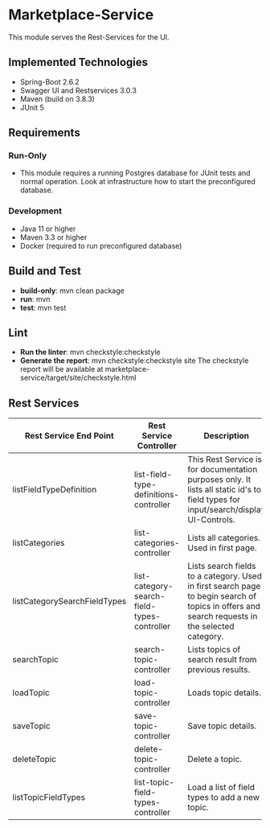# Marketplace-Service

This module serves the Rest-Services for the UI.

## Implemented Technologies
- Spring-Boot 2.6.2
- Swagger UI and Restservices 3.0.3
- Maven (build on 3.8.3)
- JUnit 5


## Requirements


### Run-Only

- This module requires a running Postgres database for JUnit tests and normal operation. Look at infrastructure how to start the preconfigured database.


### Development

- Java 11 or higher
- Maven 3.3 or higher
- Docker (required to run preconfigured database)


## Build and Test

- **build-only**: mvn clean package
- **run**: mvn
- **test**: mvn test

## Lint

- **Run the linter**: mvn checkstyle:checkstyle
- **Generate the report**: mvn checkstyle:checkstyle site
The checkstyle report will be available at marketplace-service/target/site/checkstyle.html

## Rest Services

| Rest Service End Point        | Rest Service Controller     | Description     |
| -----------                   | -----------                 | -----------     |
| listFieldTypeDefinition       |  list-field-type-definitions-controller | This Rest Service is for documentation purposes only. It lists all static id's to field types for input/search/display UI-Controls. |
|  listCategories    | list-categories-controller         | Lists all categories. Used in first page. |
|  listCategorySearchFieldTypes  | list-category-search-field-types-controller         | Lists search fields to a category. Used in first search page to begin search of topics in offers and search requests in the selected category. |
|  searchTopic  | search-topic-controller         | Lists topics of search result from previous results. |
|  loadTopic  | load-topic-controller         | Loads topic details. |
|  saveTopic  | save-topic-controller         | Save topic details. |
|  deleteTopic  | delete-topic-controller         | Delete a topic. |
|  listTopicFieldTypes  | list-topic-field-types-controller         | Load a list of field types to add a new topic. |


